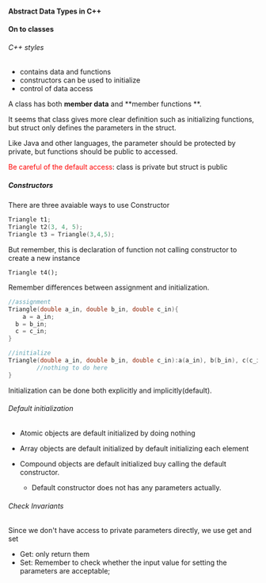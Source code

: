 

#### Abstract Data Types in C++

#### On to classes

###### C++ styles

- contains data and functions
- constructors can be used to initialize
- control of data access

A class has both **member data** and **member functions **.

It seems that class gives more clear definition such as initializing  functions, but struct only defines the parameters in the struct.

Like Java and other languages, the parameter should be protected by private, but functions should be public to accessed.

<font color=red>Be careful of the default access</font>: class is private but struct is public

##### Constructors

There are three avaiable ways to use Constructor

```c++
Triangle t1;
Triangle t2(3, 4, 5);
Triangle t3 = Triangle(3,4,5);
```

But remember, this is declaration of function not calling constructor to create a new instance

```Triangle t4();```

Remember differences between assignment and initialization.

```c++
//assignment
Triangle(double a_in, double b_in, double c_in){
	a = a_in;	
  b = b_in;
  c = c_in;
}
```

```c++
//initialize
Triangle(double a_in, double b_in, double c_in):a(a_in), b(b_in), c(c_in){
		//nothing to do here
}
```

Initialization can be done both explicitly and implicitly(default).

###### Default initialization

- Atomic objects are default initialized by doing nothing

- Array objects are default initialized by default initializing each element
- Compound objects are default initialized buy calling the default constructor.
  - Default constructor does not has any parameters actually.

###### Check Invariants

Since we don't have access to private parameters directly, we use get and set

- Get: only return them
- Set: Remember to check whether the input value for setting the parameters are acceptable; 

